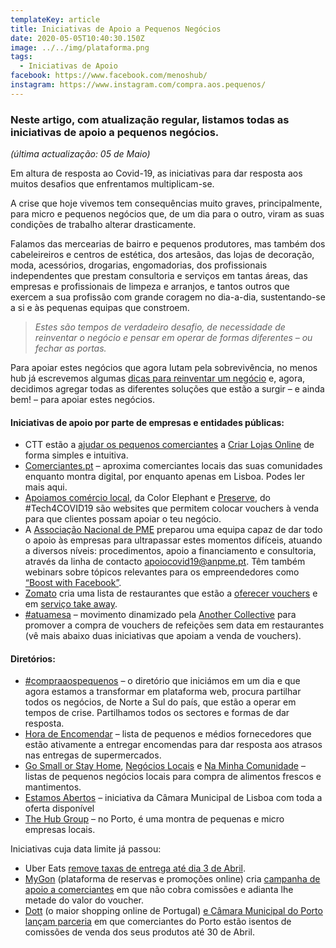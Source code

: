 ```yaml
---
templateKey: article
title: Iniciativas de Apoio a Pequenos Negócios
date: 2020-05-05T10:40:30.150Z
image: ../../img/plataforma.png
tags:
  - Iniciativas de Apoio
facebook: https://www.facebook.com/menoshub/
instagram: https://www.instagram.com/compra.aos.pequenos/
---
```

### Neste artigo, com atualização regular, listamos todas as iniciativas de apoio a pequenos negócios.

*(*última actualização: 05 de Maio*)*

Em altura de resposta ao Covid-19, as iniciativas para dar resposta aos muitos desafios que enfrentamos multiplicam-se. 

A crise que hoje vivemos tem consequências muito graves, principalmente, para micro e pequenos negócios que, de um dia para o outro, viram as suas condições de trabalho alterar drasticamente.

Falamos das mercearias de bairro e pequenos produtores, mas também dos cabeleireiros e centros de estética, dos artesãos, das lojas de decoração, moda, acessórios, drogarias, engomadorias, dos profissionais independentes que prestam consultoria e serviços em tantas áreas, das empresas e profissionais de limpeza e arranjos, e tantos outros que exercem a sua profissão com grande coragem no dia-a-dia, sustentando-se a si e às pequenas equipas que constroem.

> *Estes são tempos de verdadeiro desafio, de necessidade de reinventar o negócio e pensar em operar de formas diferentes – ou fechar as portas.*

Para apoiar estes negócios que agora lutam pela sobrevivência, no menos hub já escrevemos algumas [dicas para reinventar um negócio](https://menoshub.com/noticias/dicas-para-reinventar-o-teu-pequeno-negocio-compraaospequenos/) e, agora, decidimos agregar todas as diferentes soluções que estão a surgir – e ainda bem! – para apoiar estes negócios.

#### Iniciativas de apoio por parte de empresas e entidades públicas:

* CTT estão a [ajudar os pequenos comerciantes](https://www.dinheirovivo.pt/empresas/ctt-lanca-novos-servicos-dirigidos-as-pme-que-podem-criar-lojas-online/) a [Criar Lojas Online](https://www.ctt.pt/empresas/solucoes-setoriais/lojas-online-ctt/index) de forma simples e intuitiva.
* [Comerciantes.pt](https://comerciantes.pt/) – aproxima comerciantes locais das suas comunidades enquanto montra digital, por enquanto apenas em Lisboa. Podes ler mais aqui.
* [Apoiamos comércio local](https://apoiamoscomerciolocal.com/pt), da Color Elephant e [Preserve](https://preserve.pt/), do #Tech4COVID19 são websites que permitem colocar vouchers à venda para que clientes possam apoiar o teu negócio.
* A [Associação Nacional de PME](https://www.anpme.pt/) preparou uma equipa capaz de dar todo o apoio às empresas para ultrapassar estes momentos difíceis, atuando a diversos níveis: procedimentos, apoio a financiamento e consultoria, através da linha de contacto [apoiocovid19@anpme.pt](mailto:apoiocovid19@anpme.pt). Têm também webinars sobre tópicos relevantes para os empreendedores como [“Boost with Facebook”](https://www.anpme.pt/eventos/boost-with-facebook-porto-lisboa-braga/).
* [Zomato](https://www.zomato.com/grande-lisboa) cria uma lista de restaurantes que estão a [oferecer vouchers](https://medium.com/@zomato.portugal/zomato-apoia-a-restaura%C3%A7%C3%A3o-um-presente-para-usar-depois-a789b8c82f7e) e em [serviço take away](https://www.zomato.com/grande-lisboa/takeaway-lisboa).
* [\#atuamesa](https://observador.pt/2020/03/18/pague-hoje-pelas-refeicoes-de-que-vai-desfrutar-amanha-movimento-atuamesa-quer-apoiar-restaurantes-em-crise/) – movimento dinamizado pela [Another Collective](https://anothercollective.pt/en/work/) para promover a compra de vouchers de refeições sem data em restaurantes (vê mais abaixo duas iniciativas que apoiam a venda de vouchers).

#### Diretórios:

* [\#compraaospequenos](https://compraaospequenos.pt/) – o diretório que iniciámos em um dia e que agora estamos a transformar em plataforma web, procura partilhar todos os negócios, de Norte a Sul do país, que estão a operar em tempos de crise. Partilhamos todos os sectores e formas de dar resposta. 
* [Hora de Encomendar](https://horadeencomendar.com/) – lista de pequenos e médios fornecedores que estão ativamente a entregar encomendas para dar resposta aos atrasos nas entregas de supermercados.
* [Go Small or Stay Home](https://gosmallstayhome.com/index.html), [Negócios Locais](https://negocioslocais.pt/) e [Na Minha Comunidade](https://naminhacomunidade.pt/) – listas de pequenos negócios locais para compra de alimentos frescos e mantimentos.
* [Estamos Abertos](https://www.lisboa.pt/covid-19/a-cidade/comercio-e-servicos?fbclid=IwAR30TdfZRlHNpKCQ3xyjFchBQAc5CWarFDIuDX6F1Ul3_SHy1CP-zNbJHaA) – iniciativa da Câmara Municipal de Lisboa com toda a oferta disponível
* [The Hub Group](http://www.the-hub.group/) – no Porto, é uma montra de pequenas e micro empresas locais.

Iniciativas cuja data limite já passou:

* Uber Eats [remove taxas de entrega até dia 3 de Abril](https://eco.sapo.pt/2020/03/19/uber-eats-remove-taxas-de-entrega-ate-3-de-abril/). 
* [MyGon](https://www.mygon.com/en) (plataforma de reservas e promoções online) cria [campanha de apoio a comerciantes](https://blog.mygon.com/2020/03/covid-19-ajuda-nos-a-ajudar-e-ganha-ainda-5e-por-cada-15e-em-compras.html) em que não cobra comissões e adianta lhe metade do valor do voucher.
* [Dott](https://dott.pt/pt/) (o maior shopping online de Portugal) [e Câmara Municipal do Porto lançam parceria](http://www.porto.pt/noticias/comercio-de-rua-do-porto-pode-vender-em-plataforma-online-sem-pagar-comissoes?fbclid=IwAR1-fLein9MoP9yrovbOYlCNaBEcDY75fPItO5HCx4Sh26vaTL3y9ItB6es) em que comerciantes do Porto estão isentos de comissões de venda dos seus produtos até 30 de Abril.